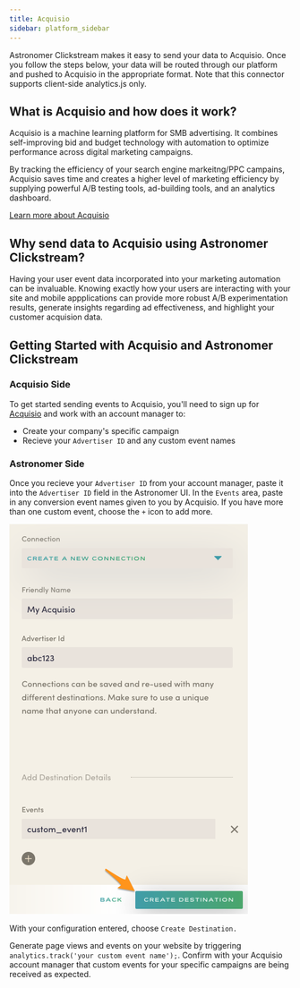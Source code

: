 ```yaml
---
title: Acquisio
sidebar: platform_sidebar
---
```


Astronomer Clickstream makes it easy to send your data to Acquisio. Once you follow the steps below, your data will be routed through our platform and pushed to Acquisio in the appropriate format. Note that this connector supports client-side analytics.js only.

## What is Acquisio and how does it work?

Acquisio is a machine learning platform for SMB advertising. It combines self-improving bid and budget technology with automation to optimize performance across digital marketing campaigns. 

By tracking the efficiency of your search engine markeitng/PPC campains, Acquisio saves time and creates a higher level of marketing efficiency by supplying powerful A/B testing tools, ad-building tools, and an analytics dashboard.

[Learn more about Acquisio](https://www.acquisio.com/)

## Why send data to Acquisio using Astronomer Clickstream?

Having your user event data incorporated into your marketing automation can be invaluable. Knowing exactly how your users are interacting with your site and mobile appplications can provide more robust A/B experimentation results, generate insights regarding ad effectiveness, and highlight your customer acquision data.

## Getting Started with Acquisio and Astronomer Clickstream

### Acquisio Side

To get started sending events to Acquisio, you'll need to sign up for [Acquisio](http://www.acquisio.com/) and work with an account manager to:

* Create your company's specific campaign
* Recieve your `Advertiser ID` and any custom event names

### Astronomer Side

Once you recieve your `Advertiser ID` from your account manager, paste it into the `Advertiser ID` field in the Astronomer UI.  In the `Events` area, paste in any conversion event names given to you by Acquisio.  If you have more than one custom event, choose the `+` icon to add more.

![acquisio1](../../../images/acquisio1.png)

With your configuration entered, choose `Create Destination.`

Generate page views and events on your website by triggering `analytics.track('your custom event name');`.  Confirm with your Acquisio account manager that custom events for your specific campaigns are being received as expected.
